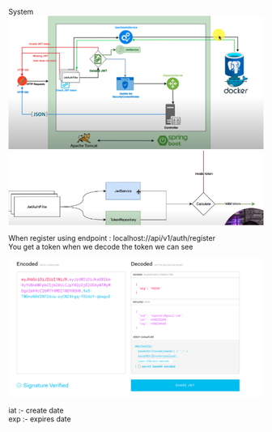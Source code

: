 System 
![img_1.png](img_1.png)
![img_2.png](img_2.png)

When register using endpoint : localhost://api/v1/auth/register </br> You get a token
when we decode the token we can see

![img.png](img.png)

iat :- create date </br>
exp :- expires date